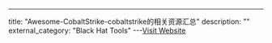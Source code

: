 ---
title: "Awesome-CobaltStrike-cobaltstrike的相关资源汇总"
description: ""
external_category: "Black Hat Tools"
---[Visit Website](https://github.com/zer0yu/Awesome-CobaltStrike)

